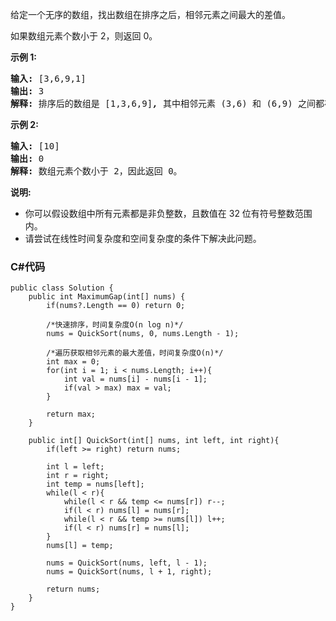 <p>给定一个无序的数组，找出数组在排序之后，相邻元素之间最大的差值。</p>

<p>如果数组元素个数小于 2，则返回 0。</p>

<p><strong>示例&nbsp;1:</strong></p>

<pre><strong>输入:</strong> [3,6,9,1]
<strong>输出:</strong> 3
<strong>解释:</strong> 排序后的数组是 [1,3,6,9]<strong><em>, </em></strong>其中相邻元素 (3,6) 和 (6,9) 之间都存在最大差值 3。</pre>

<p><strong>示例&nbsp;2:</strong></p>

<pre><strong>输入:</strong> [10]
<strong>输出:</strong> 0
<strong>解释:</strong> 数组元素个数小于 2，因此返回 0。</pre>

<p><strong>说明:</strong></p>

<ul>
	<li>你可以假设数组中所有元素都是非负整数，且数值在 32 位有符号整数范围内。</li>
	<li>请尝试在线性时间复杂度和空间复杂度的条件下解决此问题。</li>
</ul>

### C#代码

```
public class Solution {
    public int MaximumGap(int[] nums) {
        if(nums?.Length == 0) return 0;
        
        /*快速排序，时间复杂度O(n log n)*/
        nums = QuickSort(nums, 0, nums.Length - 1);
        
        /*遍历获取相邻元素的最大差值，时间复杂度O(n)*/
        int max = 0;
        for(int i = 1; i < nums.Length; i++){
            int val = nums[i] - nums[i - 1];
            if(val > max) max = val;
        }
        
        return max;
    }
    
    public int[] QuickSort(int[] nums, int left, int right){
        if(left >= right) return nums;
        
        int l = left;
        int r = right;
        int temp = nums[left];
        while(l < r){
            while(l < r && temp <= nums[r]) r--;
            if(l < r) nums[l] = nums[r];
            while(l < r && temp >= nums[l]) l++;
            if(l < r) nums[r] = nums[l];
        }
        nums[l] = temp;
        
        nums = QuickSort(nums, left, l - 1);
        nums = QuickSort(nums, l + 1, right);
        
        return nums;
    }
}
```